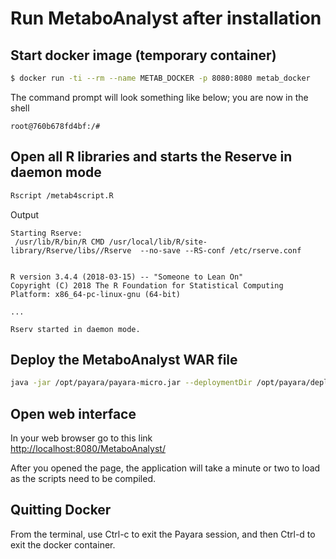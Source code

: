 # Run MetaboAnalyst after installation

## Start docker image (temporary container)

```bash
$ docker run -ti --rm --name METAB_DOCKER -p 8080:8080 metab_docker
```

The command prompt will look something like below; you are now in the shell

```
root@760b678fd4bf:/#
```

## Open all R libraries and starts the Reserve in daemon mode

```bash
Rscript /metab4script.R 
```

Output  

```
Starting Rserve:
 /usr/lib/R/bin/R CMD /usr/local/lib/R/site-library/Rserve/libs//Rserve  --no-save --RS-conf /etc/rserve.conf 


R version 3.4.4 (2018-03-15) -- "Someone to Lean On"
Copyright (C) 2018 The R Foundation for Statistical Computing
Platform: x86_64-pc-linux-gnu (64-bit)

...

Rserv started in daemon mode.
```

## Deploy the MetaboAnalyst WAR file

```bash
java -jar /opt/payara/payara-micro.jar --deploymentDir /opt/payara/deployments
```

## Open web interface

In your web browser go to this link  
<http://localhost:8080/MetaboAnalyst/>
 
After you opened the page, the application will take a minute or two to load as the scripts need to be compiled.

## Quitting Docker

From the terminal, use Ctrl-c to exit the Payara session, and then Ctrl-d to exit the docker container.